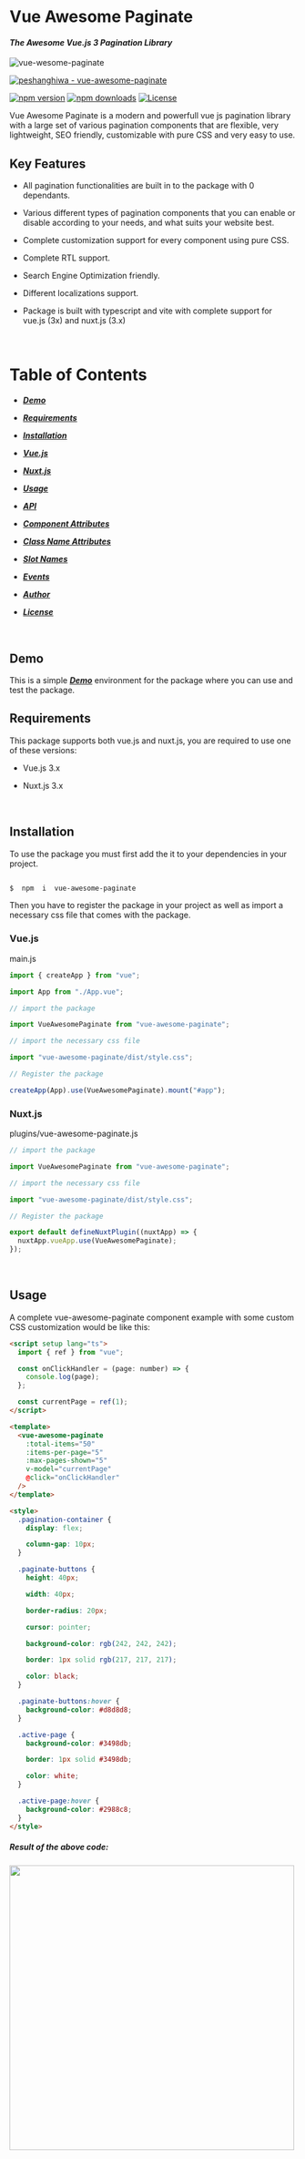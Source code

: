 # Vue Awesome Paginate

#### _The Awesome Vue.js 3 Pagination Library_

<img  src="https://i.postimg.cc/kgTFryfP/header.gif"  alt="vue-wesome-paginate">

[![peshanghiwa - vue-awesome-paginate](https://img.shields.io/static/v1?label=peshanghiwa&message=vue-awesome-paginate&color=yellow&logo=github)](https://github.com/peshanghiwa/vue-awesome-paginate "Go to GitHub repo")

[![npm version](https://img.shields.io/npm/v/vue-awesome-paginate.svg)](http://badge.fury.io/js/vue-awesome-paginate) [![npm downloads](https://img.shields.io/npm/dm/vue-awesome-paginate.svg)](http://badge.fury.io/js/vue-awesome-paginate) [![License](https://img.shields.io/badge/License-MIT-blue)](https://github.com/peshanghiwa/vue-awesome-paginate/blob/main/LICENSE)

Vue Awesome Paginate is a modern and powerfull vue js pagination library with a large set of various pagination components that are flexible, very lightweight, SEO friendly, customizable with pure CSS and very easy to use.

## Key Features

- All pagination functionalities are built in to the package with 0 dependants.

- Various different types of pagination components that you can enable or disable according to your needs, and what suits your website best.

- Complete customization support for every component using pure CSS.

- Complete RTL support.

- Search Engine Optimization friendly.

- Different localizations support.

- Package is built with typescript and vite with complete support for vue.js (3x) and nuxt.js (3.x)

&nbsp;

# Table of Contents

- [**_Demo_**](#demo)

- [**_Requirements_**](#requirements)

- [**_Installation_**](#installation)

- [**_Vue.js_**](#vuejs)

- [**_Nuxt.js_**](#nuxtjs)

- [**_Usage_**](#usage)

- [**_API_**](#api)

- [**_Component Attributes_**](#Component-Attributes)

- [**_Class Name Attributes_**](#Class-Name-Attributes)

- [**_Slot Names_**](#Slot-Names)

- [**_Events_**](#Events)

- [**_Author_**](#author)

- [**_License_**](#license)

&nbsp;

## Demo

This is a simple [**_Demo_**](https://codesandbox.io/s/vue-awesome-paginate-demo-gcg21i) environment for the package where you can use and test the package.

## Requirements

This package supports both vue.js and nuxt.js, you are required to use one of these versions:

- Vue.js 3.x

- Nuxt.js 3.x

&nbsp;

## Installation

To use the package you must first add the it to your dependencies in your project.

```bash

$  npm  i  vue-awesome-paginate

```

Then you have to register the package in your project as well as import a necessary css file that comes with the package.

### Vue.js

main.js

```javascript
import { createApp } from "vue";

import App from "./App.vue";

// import the package

import VueAwesomePaginate from "vue-awesome-paginate";

// import the necessary css file

import "vue-awesome-paginate/dist/style.css";

// Register the package

createApp(App).use(VueAwesomePaginate).mount("#app");
```

### Nuxt.js

plugins/vue-awesome-paginate.js

```javascript
// import the package

import VueAwesomePaginate from "vue-awesome-paginate";

// import the necessary css file

import "vue-awesome-paginate/dist/style.css";

// Register the package

export default defineNuxtPlugin((nuxtApp) => {
  nuxtApp.vueApp.use(VueAwesomePaginate);
});
```

&nbsp;

## Usage

A complete vue-awesome-paginate component example with some custom CSS customization would be like this:

```html
<script setup lang="ts">
  import { ref } from "vue";

  const onClickHandler = (page: number) => {
    console.log(page);
  };

  const currentPage = ref(1);
</script>

<template>
  <vue-awesome-paginate
    :total-items="50"
    :items-per-page="5"
    :max-pages-shown="5"
    v-model="currentPage"
    @click="onClickHandler"
  />
</template>

<style>
  .pagination-container {
    display: flex;

    column-gap: 10px;
  }

  .paginate-buttons {
    height: 40px;

    width: 40px;

    border-radius: 20px;

    cursor: pointer;

    background-color: rgb(242, 242, 242);

    border: 1px solid rgb(217, 217, 217);

    color: black;
  }

  .paginate-buttons:hover {
    background-color: #d8d8d8;
  }

  .active-page {
    background-color: #3498db;

    border: 1px solid #3498db;

    color: white;
  }

  .active-page:hover {
    background-color: #2988c8;
  }
</style>
```

##### Result of the above code:

<img  src="https://i.postimg.cc/cC6MLtH5/1.png"  width="500" />

&nbsp;

&nbsp;

&nbsp;

&nbsp;

## Required Attributes

Total required attributes to build a full pagination for your website is only two attributes, the component will handle all the other functionalities and attributes by default

as simple as this example:

```html
<vue-awesome-paginate :total-items="200" v-model="currentPage" />
```

##### Result of the above code:

<img  src="https://i.postimg.cc/76JSv8Qp/2.png"  width="500" />

&nbsp;

&nbsp;

&nbsp;

&nbsp;

## Configurations

You have total control over your pagination component, you can configure every element's appearence, number and behavior.

Example: you can set items per single page, maximum pagination buttons to show and a click event handler.

```html
<vue-awesome-paginate
  :total-items="50"
  v-model="currentPage"
  :items-per-page="5"
  :max-pages-shown="5"
  @click="onClickHandler"
/>
```

##### Result of the above code:

<img  src="https://i.postimg.cc/wM6xXDJ0/3.png"  width="500" />

&nbsp;

&nbsp;

&nbsp;

&nbsp;

## (Show/Hide) or (Enable/Disable) breakpoint buttons

Breakpoint buttons are clickable and shown by default, if you click on them you will get a jump of max-pages-shown / 2 in the pagination

You can Disable/Enable or Hide/Show them through attributes

```html
<!-- Hide Breakpoint Buttons -->

<vue-awesome-paginate
  :total-items="50"
  v-model="currentPage"
  :items-per-page="5"
  :max-pages-shown="5"
  :show-breakpoint-buttons="false"
  @click="onClickHandler"
/>

<!-- Disable Breakpoint Buttons -->

<vue-awesome-paginate
  :total-items="50"
  v-model="currentPage"
  :items-per-page="5"
  :max-pages-shown="5"
  @click="onClickHandler"
  :disable-breakpoint-buttons="true"
/>
```

&nbsp;

&nbsp;

&nbsp;

## Show Ending Buttons (First and Last Page Buttons)

You can hide/show Ending buttons to be able to navigate to first and last page of the pagination component

```html
<!-- Hide the Prev/Next buttons permanently -->

<vue-awesome-paginate
  :total-items="50"
  v-model="currentPage"
  :items-per-page="5"
  :max-pages-shown="5"
  :show-ending-buttons="true"
  :show-breakpoint-buttons="false"
/>
```

##### Result of the above code:

<img  src="https://i.postimg.cc/7ZrsmXbH/4.png"  width="500" />

&nbsp;

&nbsp;

&nbsp;

&nbsp;

## Hide Prev/Next buttons

You can hide prev/next buttons in two ways

```html
<!-- Hide the Prev/Next buttons permanently -->

<vue-awesome-paginate
  :total-items="50"
  v-model="currentPage"
  :items-per-page="5"
  :max-pages-shown="5"
  @click="onClickHandler"
  :hide-prev-next="true"
/>

<!-- Hide the Prev button only when pagination is at the beginning and hide next button only when pagination reaches the end -->

<vue-awesome-paginate
  :total-items="50"
  v-model="currentPage"
  :items-per-page="5"
  :max-pages-shown="5"
  @click="onClickHandler"
  :hide-prev-next-when-ends="true"
/>
```

##### Result of the above code:

<img  src="https://i.postimg.cc/9Qv7GNfb/5.png"  width="500" >

&nbsp;

&nbsp;

&nbsp;

&nbsp;

## Change buttons content

You can change the content inside the prev/next buttons in two ways:

1- Pass a string to **prev-button-content** or **next-button-content** attributes

```html
<vue-awesome-paginate
  :total-items="50"
  v-model="currentPage"
  :items-per-page="5"
  :max-pages-shown="5"
  @click="onClickHandler"
  prev-button-content="<<<"
  next-button-content=">>>"
/>
```

##### Result of the above code:

<img  src="https://i.postimg.cc/tgxm5fN4/6.png"  width="500" />

&nbsp;

&nbsp;

2- Inject your own HTML content into the buttons through custom slots

```html
<vue-awesome-paginate
  :total-items="50"
  v-model="currentPage"
  :items-per-page="5"
  :max-pages-shown="5"
  @click="onClickHandler"
>
  <template #prev-button>
    <span>
      <img src="backward-arrow-icon.png" height="25" />
    </span>
  </template>

  <template #next-button>
    <span>
      <img src="forward-arrow-icon.png" height="25" />
    </span>
  </template>
</vue-awesome-paginate>
```

##### Result of the above code:

<img  src="https://i.postimg.cc/Pqj1gRkx/7.png"  width="500" />

&nbsp;

&nbsp;

&nbsp;

&nbsp;

## Custom Slots

**This 2nd method of injecting html through custom slots in to elements in the previous example is available for all the other controlling elements like breakpoint buttons and jump buttons etc...**

You can see all the slots in the slots table at API section

&nbsp;

&nbsp;

&nbsp;

&nbsp;

## Show Jump Buttons

Jump Buttons are extra layers on top of Prev/Next buttons, if you enable them they will appear at each ends of the component, you can customize and configure them just like any other elements of the component and if you click on them it will have the same behavior as clicking on breakppoint buttons which is jumping by (max-pages-show/2)

```html
<vue-awesome-paginate
  :total-items="50"
  v-model="currentPage"
  :items-per-page="5"
  :max-pages-shown="5"
  :show-breakpoint-buttons="false"
  :show-jump-buttons="true"
/>
```

##### Result of the above code:

<img  src="https://i.postimg.cc/7Pjhtt7T/8.png"  width="500" />

&nbsp;

&nbsp;

&nbsp;

&nbsp;

## Make the component SEO friendly

Pagination components can have a great impact on SEO, it's important to make your pagination elements links, so that when crawlers crawl your page, they will be able to find the pagination elements and extract the links from them.

In order to achive this you can replace the button elements with anchor tag elements by changing **type** attribute to "link" and specify a **linkUrl** attribute to tell crawlers and search engines where this pagination element is pointing to.

**linkUrl** attribute must be a string url to where the pagination element is pointing to, and the string must include \[page\] placeholder, which will be replaced with the actual page number.

example:

```html
<vue-awesome-paginate
  :total-items="50"
  v-model="currentPage"
  :items-per-page="5"
  :max-pages-shown="5"
  @click="onClickHandler"
  type="link"
  link-url="/blog/posts?page=[page]"
/>
```

**Note:** Changing buttons to anchor tags won't affect the functionality or the behavior of the component, it's just a way to make the component SEO friendly. you will still have to handle the navigation logic yourself in **on-click** event attribute.

&nbsp;

&nbsp;

&nbsp;

&nbsp;

## RTL and Locale Support

There are complete supports for RTL and different localizations without using any other 3rd party libraries

```html
<vue-awesome-paginate
  :total-items="50"
  v-model="currentPage"
  :items-per-page="5"
  :max-pages-shown="5"
  dir="rtl"
  locale="ar"
/>
```

##### Result of the above code:

<img  src="https://i.postimg.cc/d1kv8v5N/9.png"  width="500" />

&nbsp;

&nbsp;

&nbsp;

&nbsp;

## Custom Styles

By default pagination buttons have the default html styles, you can customize every element of the component through the default class names that are set for each element, or you can set your own class names for any element you want.

```html
<template>
  <vue-awesome-paginate
    :total-items="50"
    v-model="currentPage"
    :items-per-page="5"
    :max-pages-shown="5"
    paginate-buttons-class="btn"
    active-page-class="btn-active"
    back-button-class="back-btn"
    next-button-class="next-btn"
  />
</template>

<style>
  .btn {
    height: 40px;

    width: 40px;

    border: none;

    margin-inline: 5px;

    cursor: pointer;
  }

  .back-btn {
    background-color: red;
  }

  .next-btn {
    background-color: red;
  }

  .btn-active {
    background-color: blue;

    color: white;
  }
</style>
```

##### Result of the above code:

<img  src="https://i.postimg.cc/KzMS1fYd/10.png"  width="500" />

You don't necessarily need to set class names for the elements if you don't want to, you can just use their default class names that are available in the class names table in the API section.

**Important Note:** If the <style> tag of the parent component is scoped, you have to use the ::deep combinator in order to apply the styles to the elements of the component.

&nbsp;

&nbsp;

&nbsp;

&nbsp;

## API

### Component Attributes

Note that all the attributes in the table below can be written in both camel case and kebab case styles.

| Key                                                    | Description                                                                                                                                                     | Options              | Default  | Validations                                                                                                                                                 |
| ------------------------------------------------------ | --------------------------------------------------------------------------------------------------------------------------------------------------------------- | -------------------- | -------- | ----------------------------------------------------------------------------------------------------------------------------------------------------------- |
| totalItems                                             | Total Number of items that you want to paginate                                                                                                                 | Number               |          | Required                                                                                                                                                    |
| itemsPerPage                                           | Total Number of items that you explicitly want to show per one page                                                                                             | Number               | 10       | Must be greater than 0                                                                                                                                      |
| v-model                                                | Current active page                                                                                                                                             | Number               |          | Required and must be greater than 0                                                                                                                         |
| showEndingButtons                                      | Show First and Last page buttons on each endings of the pagination component                                                                                    | Boolean              | false    |                                                                                                                                                             |
| maxPagesShown                                          | Maximum pagination buttons (Number Buttons only) to be shown                                                                                                    | Number               | 5        | Must be greater than 0                                                                                                                                      |
| dir                                                    | Driection of the component (RTL Support)                                                                                                                        | "ltr" \| "rtl"       | "ltr"    | Must be one of either options                                                                                                                               |
| onClick (Deprecated, use @click event handler instead) | A function that runs when the user changes a page by clicking any of the elements of the component (Passing the new active page to the function as a parameter) | Function             | ()=>{}   |                                                                                                                                                             |
| type                                                   | HTML Element type of the pagination component                                                                                                                   | "button" \| "link"   | "button" | must be either a link or button                                                                                                                             |
| linkUrl                                                | The url string that the anchor tag is pointing to                                                                                                               | String               |          | required when type attribute is set to 'link', and must include "\[page\]" placeholder in order to be replaced with the actual page number during rendering |
| locale                                                 | Localization of the component (currently only Arabic, English and Persian locales are supported, more localization options will be added!                       | "en" \| "ar" \| "ir" | "en"     | Must be one of the available options)                                                                                                                       |
| prevButtonContent                                      | Content to be shown in the prev button                                                                                                                          | String \| Slot       | "<"      | Must be either a string or a custom slot                                                                                                                    |
| nextButtonContent                                      | Content to be shown in the prev button                                                                                                                          | String \| Slot       | ">"      | Must be either a string or a custom slot                                                                                                                    |
| hidePrevNext                                           | Hide the prev and next buttons permanently                                                                                                                      | Boolean              | false    |                                                                                                                                                             |
| hidePrevNextWhenEnds                                   | Hide the prev button when pagination is at the beginning and next button when the pagination is at the end                                                      | Boolean              | false    |                                                                                                                                                             |
| disablePagination                                      | Enable/Disable the whole component buttons                                                                                                                      | Boolean              | false    |                                                                                                                                                             |
| showBreakpointButtons                                  | Show/Hide the breakpoint buttons                                                                                                                                | Boolean              | true     |                                                                                                                                                             |

| disableBreakpointButtons | Enable/Disable the breakpoint buttons | Boolean | false | |
| startingBreakpointContent | Content to be shown in the starting breakpoint button | String \| Slot | "..." | Must be either a string or a custom slot |
| endingBreakpointButtonContent | Content to be shown in the ending breakpoint button | String \| Slot | "..." | Must be either a string or a custom slot |
| showJumpButtons | Show/Hide the jump buttons | Boolean | false | |
| backwardJumpButtonContent | Content to be shown in the backward jump button | String \| Slot | "<<" | Must be either a string or a custom slot |
| forwardJumpButtonContent | Content to be shown in the forward jump button | String \| Slot | ">>" | Must be either a string or a custom slot |
| firstPageContent | Content to be shown in the first page button | String \| Slot | "First" | Must be either a string or a custom slot |
| lastPageContent | Content to be shown in the last page button | String \| Slot | "Last" | Must be either a string or a custom slot |

&nbsp;

&nbsp;

&nbsp;

### Class Name Attributes

All the class names have a default value.

| Key                             | Description (Target)                                                                                                                             | Default                       |
| ------------------------------- | ------------------------------------------------------------------------------------------------------------------------------------------------ | ----------------------------- |
| paginationContainerClass        | Styles for this class will be applied for the container of the whole compoent                                                                    | pagination-container          |
| paginateButtonsClass            | A global class name, styles for this class will be applied for all of the buttons inside the component                                           | paginate-buttons              |
| disabledPaginateButtonsClass    | A global class name, styles for this class will be applied for all of the buttons when disabled inside the component                             | disabled-paginate-buttons     |
| numberButtonsClass              | Styles for this class will be applied for all the number buttons                                                                                 | number-buttons                |
| activePageClass                 | Styles for this class will be applied for the current active page button                                                                         | active-page                   |
| firstPageButtonClass            | Styles for this class will be applied for the first page button                                                                                  | first-page-buton              |
| lastPageButtonClass             | Styles for this class will be applied for the last page button                                                                                   | last-page-buton               |
| backButtonClass                 | Styles for this class will be applied for the back button                                                                                        | back-button                   |
| nextButtonClass                 | Styles for this class will be applied for the next button                                                                                        | next-button                   |
| startingBreakpointButtonClass   | Styles for this class will be applied for the starting breakpoint button                                                                         | starting-breakpoint-button    |
| endingBreakpointButtonClass     | Styles for this class will be applied for the ending breakpoint button                                                                           | ending-breakpoint-button      |
| disabledBreakPointButtonClass   | Styles for this class will be applied for the breakpoint buttons when the whole pagination component is disbaled or the breakpoints are disabled | disabled-breakpoint-button    |
| backwardJumpButtonClass         | Styles for this class will be applied for the backward jump button                                                                               | backward-jump-button          |
| forwardJumpButtonClass          | Styles for this class will be applied for the forward jump button                                                                                | forward-jump-button           |
| firstButtonClass                | Styles for this class will be applied for the the very first button that shows when first break point button appears                             | first-button                  |
| lastButtonClass                 | Styles for this class will be applied for the the very last button that shows when last break point button appears                               | first-button                  |
| disabledFirstButtonClass        | Styles for this class will be applied for the first button when disabled                                                                         | disabled-first-button         |
| disabledLastButtonClass         | Styles for this class will be applied for the last button when disabled                                                                          | disabled-last-button          |
| disabledBackwardJumpButtonClass | Styles for this class will be applied for the backward jump button when pagination is disabled                                                   | disabled-backward-jump-button |
| disabledBackButtonClass         | Styles for this class will be applied for the back button when pagination is disabled                                                            | disabled-back-button          |
| disabledNextButtonClass         | Styles for this class will be applied for the next button when pagination is disabled                                                            | disabled-next-button          |
| disabledForwardJumpButtonClass  | Styles for this class will be applied for the forward jump button when pagination is disabled                                                    | disabled-forward-jump-button  |

&nbsp;

&nbsp;

&nbsp;

### Slot Names

These slot names can be used for Vue Slots in order to inject custom html in to the target element

| Slot Name                  |           Target           |
| -------------------------- | :------------------------: |
| prev-button                |        Prev Button         |
| next-button                |        Next Button         |
| backward-jump-button       |    Backward Jump Button    |
| forward-jump-button        |    Forward Jump Button     |
| starting-breakpoint-button | Starting Breakpoint Button |
| ending-breakpoint-button   |  Ending Breakpoint Button  |
| first-page-button          |     First Page Button      |
| last-page-button           |      Last Page Button      |

### Events

| Event Name | Description                                                                                        | Parameters     |
| ---------- | -------------------------------------------------------------------------------------------------- | -------------- |
| click      | A function that runs when the user changes a page by clicking any of the elements of the component | (page: number) |

## Author

[Peshang Hiwa](https://github.com/peshanghiwa)

## License

[The MIT License](http://opensource.org/licenses/MIT)
